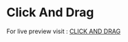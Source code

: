 # Click And Drag
For live preview visit : [CLICK AND DRAG](https://webiidev.github.io/click-and-drag/)
